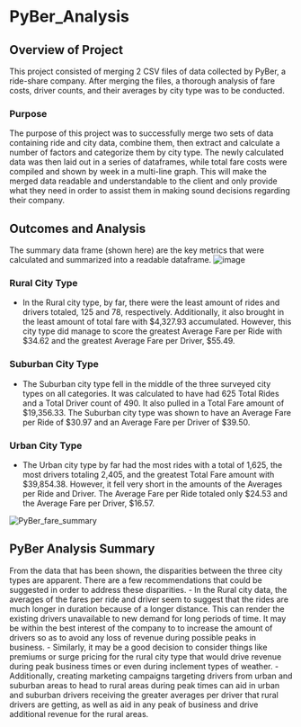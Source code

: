 # PyBer_Analysis

## Overview of Project
This project consisted of merging 2 CSV files of data collected by PyBer, a ride-share company. After merging the files, a thorough analysis of fare costs, driver counts, and their averages by city type was to be conducted.

### Purpose
The purpose of this project was to successfully merge two sets of data containing ride and city data, combine them, then extract and calculate a number of factors and categorize them by city type. The newly calculated data was then laid out in a series of dataframes, while total fare costs were compiled and shown by week in a multi-line graph. This will make the merged data readable and understandable to the client and only provide what they need in order to assist them in making sound decisions regarding their company. 

## Outcomes and Analysis

The summary data frame (shown here) are the key metrics that were calculated and summarized into a readable dataframe. 
![image](https://user-images.githubusercontent.com/73874291/102944455-b1348580-446f-11eb-886f-5d956421ee3c.png)

### Rural City Type
- In the Rural city type, by far, there were the least amount of rides and drivers totaled, 125 and 78, respectively. Additionally, it also brought in the least amount of total fare with $4,327.93 accumulated. However, this city type did manage to score the greatest Average Fare per Ride with $34.62 and the greatest Average Fare per Driver, $55.49.

### Suburban City Type
- The Suburban city type fell in the middle of the three surveyed city types on all categories. It was calculated to have had 625 Total Rides and a Total Driver count of 490. It also pulled in a Total Fare amount of $19,356.33. The Suburban city type was shown to have an Average Fare per Ride of $30.97 and an Average Fare per Driver of $39.50.

### Urban City Type
- The Urban city type by far had the most rides with a total of 1,625, the most drivers totaling 2,405, and the greatest Total Fare amount with $39,854.38. However, it fell very short in the amounts of the Averages per Ride and Driver. The Average Fare per Ride totaled only $24.53 and the Average Fare per Driver, $16.57.
    
![PyBer_fare_summary](https://user-images.githubusercontent.com/73874291/102944495-cf01ea80-446f-11eb-84c3-690e4df3611d.png)


## PyBer Analysis Summary
From the data that has been shown, the disparities between the three city types are apparent. There are a few recommendations that could be suggested in order to address these disparities.
    - In the Rural city data, the averages of the fares per ride and driver seem to suggest that the rides are much longer in duration because of a longer distance. This can render the existing drivers unavailable to new demand for long periods of time. It may be within the best interest of the company to to increase the amount of drivers so as to avoid any loss of revenue during possible peaks in business.
    - Similarly, it may be a good decision to consider things like premiums or surge pricing for the rural city type that would drive revenue during peak business times or even during inclement types of weather. 
    - Additionally, creating marketing campaigns targeting drivers from urban and suburban areas to head to rural areas during peak times can aid in urban and suburban drivers receiving the greater averages per driver that rural drivers are getting, as well as aid in any peak of business and drive additional revenue for the rural areas. 
